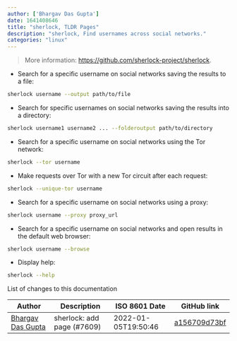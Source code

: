 ```yaml
---
author: ['Bhargav Das Gupta']
date: 1641408646
title: "sherlock, TLDR Pages"
description: "sherlock, Find usernames across social networks."
categories: "linux"
---
```

> More information: <https://github.com/sherlock-project/sherlock>.

- Search for a specific username on social networks saving the results to a file:

```bash
sherlock username --output path/to/file
```

- Search for specific usernames on social networks saving the results into a directory:

```bash
sherlock username1 username2 ... --folderoutput path/to/directory
```

- Search for a specific username on social networks using the Tor network:

```bash
sherlock --tor username
```

- Make requests over Tor with a new Tor circuit after each request:

```bash
sherlock --unique-tor username
```

- Search for a specific username on social networks using a proxy:

```bash
sherlock username --proxy proxy_url
```

- Search for a specific username on social networks and open results in the default web browser:

```bash
sherlock username --browse
```

- Display help:

```bash
sherlock --help
```
List of changes to this documentation


Author | Description | ISO 8601 Date | GitHub link
------|-----|-----|-----
[Bhargav Das Gupta](mailto:47706967+Hephaestus14089@users.noreply.github.com) | sherlock: add page (#7609) | 2022-01-05T19:50:46 | [a156709d73bf](https://github.com/tldr-pages/tldr/commit/a156709d73bfba6585a2e85e48c1a920e8224cdf)

